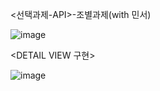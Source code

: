 

<선택과제-API>-조별과제(with 민서)

 ![image](https://user-images.githubusercontent.com/102013113/182549197-40d10334-72bb-4757-a6f6-d71f06ce774b.png)


<DETAIL VIEW 구현>

![image](https://user-images.githubusercontent.com/102013113/182549285-803b10eb-c692-4cb7-8a1c-45ea334aac46.png)
